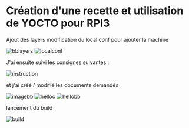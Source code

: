 # Création d'une recette et utilisation de YOCTO pour RPI3

Ajout des layers modification du local.conf pour ajouter la machine
    
![bblayers](https://user-images.githubusercontent.com/70941138/118407609-c9f14200-b681-11eb-8f81-660b20c19cd6.PNG)
![localconf](https://user-images.githubusercontent.com/70941138/118408044-f5752c00-b683-11eb-91da-19215ba44979.PNG)


J'ai ensuite suivi les consignes suivantes :

![instruction](https://user-images.githubusercontent.com/70941138/118407988-c5c62400-b683-11eb-8dca-21ef2db35888.PNG)

et j'ai créé / modifié les documents demandés

![imagebb](https://user-images.githubusercontent.com/70941138/118408002-d7a7c700-b683-11eb-97dc-781d4f45d475.PNG)
![helloc](https://user-images.githubusercontent.com/70941138/118408007-dd9da800-b683-11eb-9711-b2e7df969d0a.PNG)
![hellobb](https://user-images.githubusercontent.com/70941138/118408010-deced500-b683-11eb-9308-da59197836e9.PNG)

lancement du build

![build](https://user-images.githubusercontent.com/70941138/118408058-032ab180-b684-11eb-8657-55b19d74ac19.PNG)
